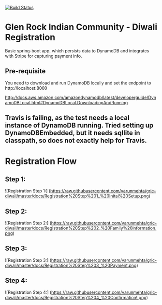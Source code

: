 [![Build Status](https://travis-ci.org/varunmehta/gric-diwali.svg?branch=master)](https://travis-ci.org/varunmehta/gric-diwali)

# Glen Rock Indian Community - Diwali Registration

Basic spring-boot app, which persists data to DynamoDB and integrates with Stripe for capturing payment info.

## Pre-requisite
You need to download and run DynamoDB locally and set the endpoint to http://localhost:8000

http://docs.aws.amazon.com/amazondynamodb/latest/developerguide/DynamoDBLocal.html#DynamoDBLocal.DownloadingAndRunning

## Travis is failing, as the test needs a local instance of DynamoDB running. Tried setting up DynamoDBEmbedded, but it needs sqllite in classpath, so does not exactly help for Travis. 

# Registration Flow

## Step 1:
![Registration Step 1:]
(https://raw.githubusercontent.com/varunmehta/gric-diwali/master/docs/Registration%20Step%201_%20Inital%20Setup.png)


## Step 2:
![Registration Step 2:]
(https://raw.githubusercontent.com/varunmehta/gric-diwali/master/docs/Registration%20Step%202_%20Family%20information.png)


## Step 3:
![Registration Step 3:]
(https://raw.githubusercontent.com/varunmehta/gric-diwali/master/docs/Registration%20Step%203_%20Payment.png)

## Step 4:
![Registration Step 4:]
(https://raw.githubusercontent.com/varunmehta/gric-diwali/master/docs/Registration%20Step%204_%20Confirmation!.png)

